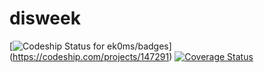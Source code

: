 # disweek

[![Codeship Status for ek0ms/badges](https://www.codeship.io/projects/197d32e0-e891-0133-f06b-6631a3214367/status?branch=master)]
(https://codeship.com/projects/147291)
[![Coverage Status](https://coveralls.io/repos/ek0ms/badges/badge.svg)](https://coveralls.io/r/ek0ms/badges)
